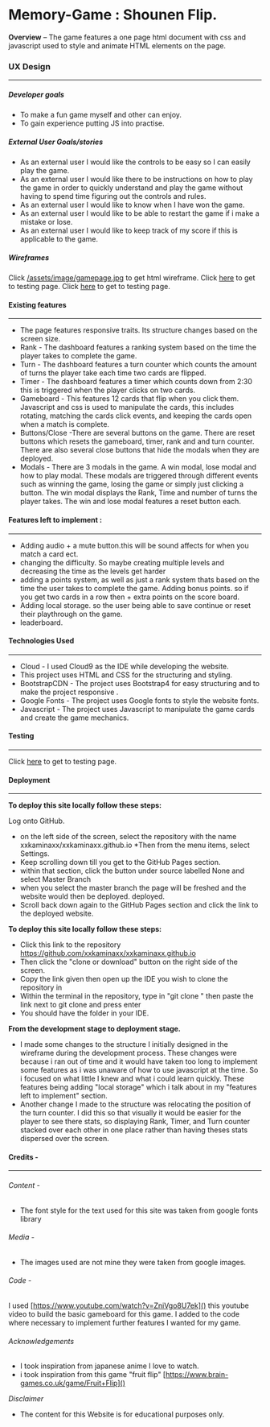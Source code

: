 # Memory-Game : Shounen Flip.  
**Overview** – The game features a one page html document with css and javascript used to style and animate HTML elements on the page.


### UX Design
***
##### Developer goals
 
* To make a fun game myself and other can enjoy. 
* To gain experience putting JS into practise. 

##### External User Goals/stories 
* As an external user I would like the controls to be easy so I can easily play the game. 
* As an external user I would like there to be instructions on how to play the game in order to quickly understand and play the game without having to spend time figuring out the controls and rules.
* As an external user I would like to know when I have won the game. 
* As an external user I would like to be able to restart the game if i make a mistake or lose. 
* As an external user I would like to keep track of my score if this is applicable to the game. 




##### Wireframes 
Click [/assets/image/gamepage.jpg]() to get html wireframe. 
Click [here]() to get to testing page. 
Click [here]() to get to testing page. 




#### Existing features
***
* The page features responsive traits. Its structure changes based on the screen size. 
* Rank - The dashboard features a ranking system based on the time the player takes to complete the game. 
* Turn - The dashboard features a turn counter which counts the amount of turns the player take each time two cards are flipped. 
* Timer - The dashboard features a timer which counts down from 2:30 this is triggered when the player clicks on two cards.
* Gameboard - This features 12 cards that flip when you click them. Javascript and css is used to manipulate the cards, this includes rotating, matching the cards click events, and keeping the cards open when a match is complete. 
* Buttons/Close -There are several buttons on the game. There are reset buttons which resets the gameboard, timer, rank and and turn counter. There are also several close buttons that hide the modals when they are deployed. 
* Modals - There are 3 modals in the game. A win modal, lose modal and how to play modal. These modals are triggered through different events such as winning the game, losing the game or simply just clicking a button. 
The win modal displays the Rank, Time and number of turns the player takes. The win and lose modal features a reset button each. 

#### Features left to implement :
***
* Adding audio + a mute button.this will be sound affects for when you match a card ect.
* changing the difficulty. So maybe creating multiple levels and decreasing the time as the levels get harder 
* adding a points system, as well as just a rank system thats based on the time the user takes to complete the game. Adding bonus points. so if you get two cards in a row then + extra points on the score board. 
* Adding local storage. so the user being able to save continue or reset their playthrough on the game. 
* leaderboard.

####  Technologies Used
***

*	Cloud - I used Cloud9 as the IDE while developing the website. 
*	This project uses HTML and CSS for the structuring and styling. 
*	BootstrapCDN - The project uses Bootstrap4  for easy structuring and to make the project responsive . 
*	Google Fonts - The project uses Google fonts to style the website fonts.
*	Javascript - The project uses Javascript to manipulate the game cards and create the game mechanics.


#### Testing 
***

Click [here]() to get to testing page. 

#### Deployment
***

**To deploy this site locally follow these steps:**

 Log onto GitHub.
* on the left side of the screen, select the repository with the name xxkaminaxx/xxkaminaxx.github.io 
*Then from the menu items, select Settings.
* Keep scrolling down till you get to the GitHub Pages section.
* within that section, click the button under source labelled None and select Master Branch
* when you select the master branch the page will be freshed and the website would then be deployed.  deployed.
* Scroll back down again to the GitHub Pages section and click the link to the deployed website.

**To deploy this site locally follow these steps:**
* Click this link to the repository https://github.com/xxkaminaxx/xxkaminaxx.github.io
* Then click the "clone or download" button on the right side of the screen. 
* Copy the link given then open up the IDE you wish to clone the repository in
* Within the terminal in the repository, type in  "git clone " then paste the link next to git clone and press enter 
* You should have the folder in your IDE. 


 **From the development stage to deployment stage.**
 
* I made some changes to the structure I initially designed in the wireframe during the development process. These changes were because i ran out of time and it would have taken too long to implement some features as i was unaware of how to use javascript at the time. So i focused on what little I knew and what i could learn quickly.  These features being adding "local storage" which i talk about in my "features left to implement" section.  
* Another change I made to the structure was relocating the position of the turn counter. I did this so that visually it would be easier for the player to see there stats, so displaying Rank, Timer, and Turn counter stacked over each other in one place rather than having theses stats dispersed over the screen. 

#### Credits -
***

###### Content -
* The font style for the text used for this site was taken from google fonts library 

###### Media -
* The images used  are not mine they were taken from google images. 

###### Code - 
I used [https://www.youtube.com/watch?v=ZniVgo8U7ek]() 
     this youtube video to build the basic gameboard for this game. I added to the code where necessary to implement further features I wanted for my game.  

###### Acknowledgements

* I took inspiration from japanese anime I love to watch. 
* i took inspiration from this game "fruit flip" [https://www.brain-games.co.uk/game/Fruit+Flip]()

*Disclaimer*
* The content for this Website is for educational purposes only.